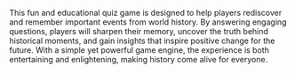 This fun and educational quiz game is designed to help players rediscover and remember important events from world history. By answering engaging questions, players will sharpen their memory, uncover the truth behind historical moments, and gain insights that inspire positive change for the future. With a simple yet powerful game engine, the experience is both entertaining and enlightening, making history come alive for everyone.
